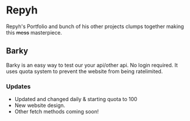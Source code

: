 # Repyh
Repyh's Portfolio and bunch of his other projects clumps together making this ~~mess~~ masterpiece.

## Barky
Barky is an easy way to test our your api/other api. No login required.
It uses quota system to prevent the website from being ratelimited.

### Updates
- Updated and changed daily & starting quota to 100
- New website design.
- Other fetch methods coming soon!
